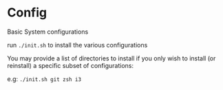 # Config
Basic System configurations

run `./init.sh` to install the various configurations

You may provide a list of directories to install if you only wish to install (or reinstall) a specific subset of configurations:

e.g:
`./init.sh git zsh i3`

